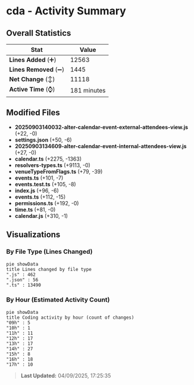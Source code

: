# cda - Activity Summary 

## Overall Statistics

| Stat                   | Value                                                             |
| ---------------------- | ----------------------------------------------------------------- |
| **Lines Added** (➕)   | 12563                                          |
| **Lines Removed** (➖) | 1445                                        |
| **Net Change** (↕)    | 11118                |
| **Active Time** (⌚)   | 181 minutes |


## Modified Files
- **20250903140032-alter-calendar-event-external-attendees-view.js** (+22, -0)
- **settings.json** (+50, -6)
- **20250903134609-alter-calendar-event-internal-attendees-view.js** (+27, -0)
- **calendar.ts** (+2275, -1363)
- **resolvers-types.ts** (+9113, -0)
- **venueTypeFromFlags.ts** (+79, -39)
- **events.ts** (+101, -7)
- **events.test.ts** (+105, -8)
- **index.js** (+96, -6)
- **events.ts** (+112, -15)
- **permissions.ts** (+192, -0)
- **time.ts** (+81, -0)
- **calendar.js** (+310, -1)

## Visualizations

### By File Type (Lines Changed)

```mermaid
pie showData
title Lines changed by file type
".js" : 462
".json" : 56
".ts" : 13490
```

### By Hour (Estimated Activity Count)

```mermaid
pie showData
title Coding activity by hour (count of changes)
"09h" : 5
"10h" : 1
"11h" : 11
"12h" : 17
"13h" : 17
"14h" : 27
"15h" : 8
"16h" : 18
"17h" : 10
```


> **Last Updated:** 04/09/2025, 17:25:35